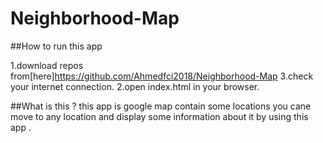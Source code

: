 # Neighborhood-Map

##How to run this app

1.download repos from[here]https://github.com/Ahmedfci2018/Neighborhood-Map
3.check your internet connection.
2.open index.html in your browser.

##What is this ? 
this app is google map contain some locations you cane move to any location and display some information about it by using this app . 
